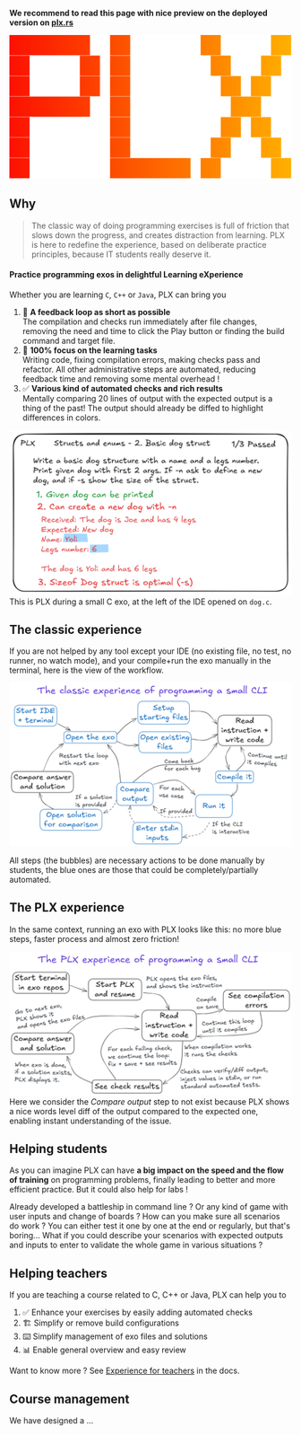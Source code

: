 <div class="oranda-hide">

**We recommend to read this page with nice preview on the deployed version on [plx.rs](https://plx.rs)**

</div>

<center>

![logo of PLX](static/logo.svg)
</center>

## Why
> The classic way of doing programming exercises is full of friction that slows down the progress, and creates distraction from learning. PLX is here to redefine the experience, based on deliberate practice principles, because IT students really deserve it.

#### Practice programming exos in delightful Learning eXperience

Whether you are learning `C`, `C++` or `Java`, PLX can bring you
1. 🔁 **A feedback loop as short as possible**  
The compilation and checks run immediately after file changes, removing the need and time to click the Play button or finding the build command and target file.
1. 💯 **100% focus on the learning tasks**  
Writing code, fixing compilation errors, making checks pass and refactor. All other administrative steps are automated, reducing feedback time and removing some mental overhead !
1. ✅ **Various kind of automated checks and rich results**  
Mentally comparing 20 lines of output with the expected output is a thing of the past! The output should already be diffed to highlight differences in colors.

![Image of the interface of PLX when looking at tests results](book/img/svg/exo-tests-wip.opti.svg)
This is PLX during a small C exo, at the left of the IDE opened on `dog.c`.

## The classic experience
If you are not helped by any tool except your IDE (no existing file, no test, no runner, no watch mode), and your compile+run the exo manually in the terminal, here is the view of the workflow.

![Image of the classic experience of programming a small CLI](book/img/svg/classic-xp.opti.svg)

All steps (the bubbles) are necessary actions to be done manually by students, the blue ones are those that could be completely/partially automated. 

## The PLX experience
In the same context, running an exo with PLX looks like this: no more blue steps, faster process and almost zero friction!

![Image of the PLX experience of programming a small CLI](book/img/svg/plx-xp.opti.svg)
Here we consider the *Compare output* step to not exist because PLX shows a nice words level diff of the output compared to the expected one, enabling instant understanding of the issue.

## Helping students
As you can imagine PLX can have **a big impact on the speed and the flow of training** on programming problems, finally leading to better and more efficient practice. But it could also help for labs !

Already developed a battleship in command line ? Or any kind of game with user inputs and change of boards ? How can you make sure all scenarios do work ? You can either test it one by one at the end or regularly, but that's boring... What if you could describe your scenarios with expected outputs and inputs to enter to validate the whole game in various situations ?

## Helping teachers
If you are teaching a course related to C, C++ or Java, PLX can help you to
1. ✅ Enhance your exercises by easily adding automated checks
1. 🏗️ Simplify or remove build configurations
1. ⌨️ Simplify management of exo files and solutions
1. 📊 Enable general overview and easy review

Want to know more ? See [Experience for teachers](/book/teachers.html) in the docs.

## Course management
We have designed a ...

<!--TODO: continue this after conception-->
<!--todo: small preview of course management solution.-->
